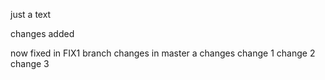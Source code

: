 just a text

changes added

now fixed in FIX1 branch
changes in master
a changes
change 1
change 2
change 3
